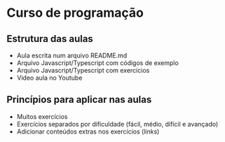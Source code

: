 # Curso de programação

## Estrutura das aulas

- Aula escrita num arquivo README.md
- Arquivo Javascript/Typescript com códigos de exemplo
- Arquivo Javascript/Typescript com exercícios
- Video aula no Youtube

## Princípios para aplicar nas aulas

- Muitos exercícios
- Exercícios separados por dificuldade (fácil, médio, difícil e avançado)
- Adicionar conteúdos extras nos exercícios (links)
